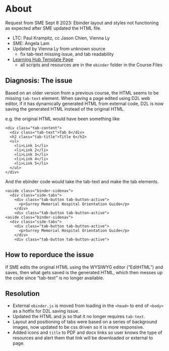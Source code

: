 # About

Request from SME Sept 8 2023: Ebinder layout and styles not functioning as expected after SME updated the HTML file.

* LTC: Paul Krampitz, cc Jason Chien, Vienna Ly
* SME: Angela Lam
* Updated by Vienna Ly from unknown source  
  * fix tab-text missing issue, and tab readability
* [Learning Hub Template Page](https://learn.bcit.ca/d2l/le/content/510302/Home)
  * all scripts and resources are in the `ebinder` folder in the Course Files

## Diagnosis: The issue

Based on an older version from a previous course, the HTML seems to be missing `tab-text` element.
When saving a page edited using D2L web editor, if it has dynamically generated HTML from external code, D2L is now saving the generated HTML instead of the original HTML.

e.g. the original HTML would have been something like

```original HTML
<div class="tab-content">
  <div class="tab-text">Tab 6</div>
  <h2 class="tab-title">Title 6</h2>
  <ul>
    <li>Link 1</li>
    <li>Link 2</li>
    <li>Link 3</li>
    <li>Link 4</li>
    <li>Link 5</li>
  </ul>
</div>
```

And the ebinder code would take the tab-text and make the tab elements.

```generated HTML
<aside class="binder-sidenav">
  <div class="side-tabs">
    <div class="tab-button tab-button-active">
      <p>Surrey Memorial Hospital Orientation Guide</p>
    </div>
    <div class="tab-button tab-button-active">
<aside class="binder-sidenav">
  <div class="side-tabs">
    <div class="tab-button tab-button-active">
      <p>Surrey Memorial Hospital Orientation Guide</p>
    </div>
    <div class="tab-button tab-button-active">
```

## How to reporduce the issue

If SME edits the original HTML using the WYSIWYG editor (“EditHTML”) and saves, then what gets saved is the generated HTML, which then messes up the code since “tab-text” is no longer available.

## Resolution

* External `ebinder.js` is moved from loading in the `<head>` to end of `<body>` as a hotfix for D2L saving issue.
* Updated the HTML and js so that it no longer requires `tab-text`.
* Layout and positioning of tabs were based on a series of background images, now updated to be css driven so it is more responsive.
* Added icons and `title` to PDF and docx links so user knows the type of resources and alert them that link will be downloaded or external to page.
